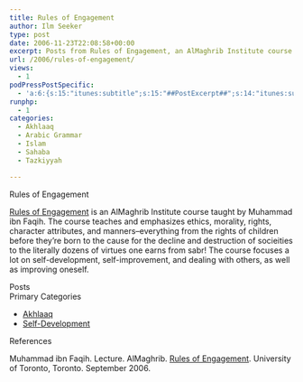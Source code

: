 ```yaml
---
title: Rules of Engagement
author: Ilm Seeker
type: post
date: 2006-11-23T22:08:58+00:00
excerpt: Posts from Rules of Engagement, an AlMaghrib Institute course by Muhammad ibn Faqih that teaches ethics, morality, rights, characteristics, and manners.
url: /2006/rules-of-engagement/
views:
  - 1
podPressPostSpecific:
  - 'a:6:{s:15:"itunes:subtitle";s:15:"##PostExcerpt##";s:14:"itunes:summary";s:15:"##PostExcerpt##";s:15:"itunes:keywords";s:17:"##WordPressCats##";s:13:"itunes:author";s:10:"##Global##";s:15:"itunes:explicit";s:7:"Default";s:12:"itunes:block";s:7:"Default";}'
runphp:
  - 1
categories:
  - Akhlaaq
  - Arabic Grammar
  - Islam
  - Sahaba
  - Tazkiyyah

---
```

<div class="miniTitle">
  Rules of Engagement
</div>

[Rules of Engagement][1] is an AlMaghrib Institute course taught by Muhammad ibn Faqih. The course teaches and emphasizes ethics, morality, rights, character attributes, and manners&#8211;everything from the rights of children before they&#8217;re born to the cause for the decline and destruction of socieities to the literally dozens of virtues one earns from sabr! The course focuses a lot on self-development, self-improvement, and dealing with others, as well as improving oneself.

<div class="miniTitle">
  Posts
</div>

<?php
    PostFinder("\"Rules of Engagement\"");
?>

<div class="miniTitle">
  Primary Categories
</div>

  * [Akhlaaq][2]
  * [Self-Development][3]

<div id="referencesTitle">
  References
</div>

<p class="reference">
  Muhammad ibn Faqih. Lecture. AlMaghrib. <a href="http://www.almaghrib.org/seminar_troe.php">Rules of Engagement</a>. University of Toronto, Toronto. September 2006.
</p>

 [1]: http://www.almaghrib.org/roe.php
 [2]: /category/islam/akhlaaq/
 [3]: /category/self-development/